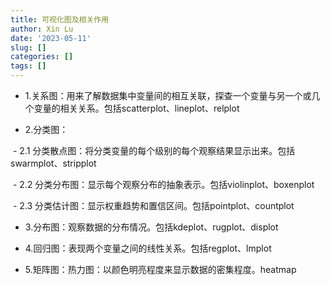 ```yaml
---
title: 可视化图及相关作用
author: Xin Lu
date: '2023-05-11'
slug: []
categories: []
tags: []
---
```


- 1.关系图：用来了解数据集中变量间的相互关联，探查一个变量与另一个或几个变量的相关关系。包括scatterplot、lineplot、relplot

- 2.分类图：

​	- 2.1 分类散点图：将分类变量的每个级别的每个观察结果显示出来。包括swarmplot、stripplot

​	- 2.2 分类分布图：显示每个观察分布的抽象表示。包括violinplot、boxenplot

​	- 2.3 分类估计图：显示权重趋势和置信区间。包括pointplot、countplot

- 3.分布图：观察数据的分布情况。包括kdeplot、rugplot、displot

- 4.回归图：表现两个变量之间的线性关系。包括regplot、lmplot

- 5.矩阵图：热力图：以颜色明亮程度来显示数据的密集程度。heatmap

